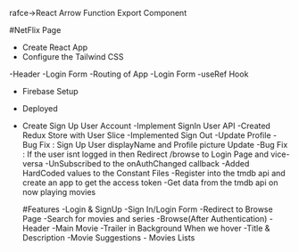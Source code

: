 rafce->React Arrow Function Export Component

#NetFlix Page

- Create React App
- Configure the Tailwind CSS

-Header
-Login Form
-Routing of App
-Login Form
-useRef Hook

- Firebase Setup
- Deployed
- Create Sign Up User Account
  -Implement SignIn User API
  -Created Redux Store with User Slice
  -Implemented Sign Out
  -Update Profile
  -Bug Fix : Sign Up User displayName and Profile picture Update
  -Bug Fix : If the user isnt logged in then Redirect /browse to Login Page and vice-versa
  -UnSubscribed to the onAuthChanged callback
  -Added HardCoded values to the Constant Files
  -Register into the tmdb api and create an app to get the access token
  -Get data from the tmdb api on now playing movies

  #Features
  -Login & SignUp
  -Sign In/Login Form
  -Redirect to Browse Page
  -Search for movies and series
  -Browse(After Authentication)
  -Header
  -Main Movie
  -Trailer in Background When we hover
  -Title & Description
  -Movie Suggestions - Movies Lists
